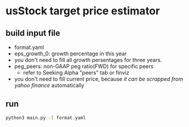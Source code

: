 # usStock target price estimator

## build input file
- format.yaml
- eps_growth_0: growth percentage in this year
- you don't need to fill all growth persentages for three years.
- peg_peers: non-GAAP peg ratio(FWD) for specific peers
    - refer to Seeking Alpha "peers" tab or finviz
- you don't need to fill current price, because *it can be scrapped from yahoo finance* automatically

## run
```bash
python3 main.py -I format.yaml
```